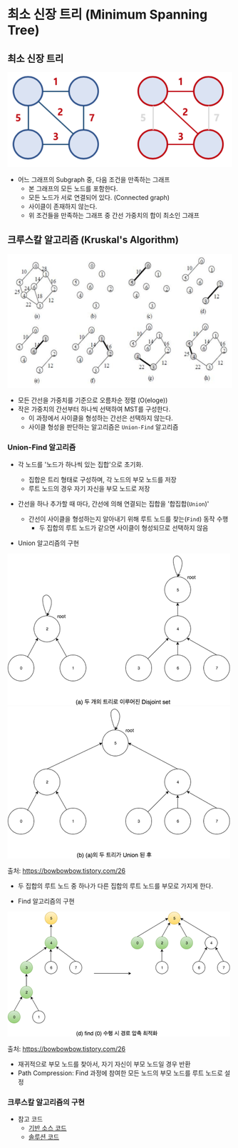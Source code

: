 # 최소 신장 트리 (Minimum Spanning Tree)

## 최소 신장 트리

![최소 신장 트리](img/1.png)

- 어느 그래프의 Subgraph 중, 다음 조건을 만족하는 그래프
  - 본 그래프의 모든 노드를 포함한다.
  - 모든 노드가 서로 연결되어 있다. (Connected graph)
  - 사이클이 존재하지 않는다.
  - 위 조건들을 만족하는 그래프 중 간선 가중치의 합이 최소인 그래프

## 크루스칼 알고리즘 (Kruskal's Algorithm)

![Kruskal](img/2.png)

- 모든 간선을 가중치를 기준으로 오름차순 정렬 (O(eloge))
- 작은 가중치의 간선부터 하나씩 선택하여 MST를 구성한다.
  - 이 과정에서 사이클을 형성하는 간선은 선택하지 않는다.
  - 사이클 형성을 판단하는 알고리즘은 `Union-Find` 알고리즘

### Union-Find 알고리즘

- 각 노드를 '노드가 하나씩 있는 집합'으로 초기화.
  - 집합은 트리 형태로 구성하며, 각 노드의 부모 노드를 저장
  - 루트 노드의 경우 자기 자신을 부모 노드로 저장
- 간선을 하나 추가할 때 마다, 간선에 의해 연결되는 집합을 '합집합(`Union`)'
  - 간선이 사이클을 형성하는지 알아내기 위해 루트 노드를 찾는(`Find`) 동작 수행
    - 두 집합의 루트 노드가 같으면 사이클이 형성되므로 선택하지 않음

- Union 알고리즘의 구현

![Union](img/5.png)
![Union](img/6.png)

출처: https://bowbowbow.tistory.com/26

 - 두 집합의 루트 노드 중 하나가 다른 집합의 루트 노드를 부모로 가지게 한다.

- Find 알고리즘의 구현

![Find](img/4.png)

출처: https://bowbowbow.tistory.com/26

  - 재귀적으로 부모 노드를 찾아서, 자기 자신이 부모 노드일 경우 반환
  - Path Compression: Find 과정에 참여한 모든 노드의 부모 노드를 루트 노드로 설정

### 크루스칼 알고리즘의 구현

- 참고 코드
  - [기반 소스 코드](src/before.py)
  - [솔루션 코드](src/after.py)
